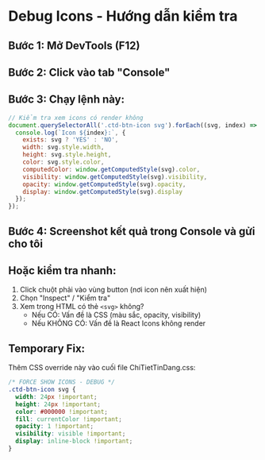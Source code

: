 # Debug Icons - Hướng dẫn kiểm tra

## Bước 1: Mở DevTools (F12)

## Bước 2: Click vào tab "Console"

## Bước 3: Chạy lệnh này:

```javascript
// Kiểm tra xem icons có render không
document.querySelectorAll('.ctd-btn-icon svg').forEach((svg, index) => {
  console.log(`Icon ${index}:`, {
    exists: svg ? 'YES' : 'NO',
    width: svg.style.width,
    height: svg.style.height,
    color: svg.style.color,
    computedColor: window.getComputedStyle(svg).color,
    visibility: window.getComputedStyle(svg).visibility,
    opacity: window.getComputedStyle(svg).opacity,
    display: window.getComputedStyle(svg).display
  });
});
```

## Bước 4: Screenshot kết quả trong Console và gửi cho tôi

## Hoặc kiểm tra nhanh:

1. Click chuột phải vào vùng button (nơi icon nên xuất hiện)
2. Chọn "Inspect" / "Kiểm tra"
3. Xem trong HTML có thẻ `<svg>` không?
   - Nếu CÓ: Vấn đề là CSS (màu sắc, opacity, visibility)
   - Nếu KHÔNG CÓ: Vấn đề là React Icons không render

## Temporary Fix:

Thêm CSS override này vào cuối file ChiTietTinDang.css:

```css
/* FORCE SHOW ICONS - DEBUG */
.ctd-btn-icon svg {
  width: 24px !important;
  height: 24px !important;
  color: #000000 !important;
  fill: currentColor !important;
  opacity: 1 !important;
  visibility: visible !important;
  display: inline-block !important;
}
```


